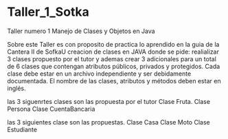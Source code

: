 # Taller_1_Sotka
Taller numero 1 Manejo de Clases y Objetos en Java

Sobre este Taller es con proposito de practica lo aprendido en la guia de la Cantera II de SofkaU 
creacion de clases en JAVA
donde se pide:
realializar 3 clases propuesto por el tutor y ademas crear 3 adicionales para un total de 6 clases que contengan 
atributos públicos, privados y protegidos.
Cada clase debe estar en un archivo independiente y ser debidamente documentada.
El nombre de las clases, atributos y métodos deben estar en inglés.


las 3 siguenrtes clases son las propuesta por el tutor
Clase Fruta.
Clase Persona
Clase CuentaBancaria

las 3 siguientes clase son las propuestas.
Clase Casa 
Clase Moto
Clase Estudiante

